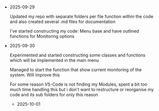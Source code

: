 - 2025-09-29

  Updated my repo with separate folders per file function within the code and also created several .md files for documentation
  
  I've started constructing my code: Menu base and have outlined functions for Monitoring options 

- 2025-09-30

  Experimented and started constructing some classes and functions which will be implemented in the main menu

  Managed to start the function that show current monitoring of the system. Will improve this 

  For some reason VS-Code is not finding my Modules, spent a bit too much time handling this but i don't want to restructure or reorganise my code and its sub folders for only this reason

  - 2025-10-01 

  
